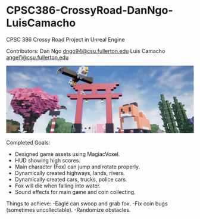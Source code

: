 # CPSC386-CrossyRoad-DanNgo-LuisCamacho
CPSC 386 Crossy Road Project in Unreal Engine

Contributors:
 Dan Ngo dngo94@csu.fullerton.edu
 Luis Camacho angel1@csu.fullerton.edu

![Demo](/Demo/Demo.png)

Completed Goals:
- Designed game assets using MagiacVoxel.
- HUD showing high scores.
- Main character (Fox) can jump and rotate properly.
- Dynamically created highways, lands, rivers.
- Dynamically created cars, trucks, police cars.
- Fox will die when falling into water.
- Sound effects for main game and coin collecting.

Things to achieve:
-Eagle can swoop and grab fox.
-Fix coin bugs (sometimes uncollectable).
-Randomize obstacles.
